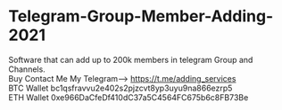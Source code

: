 # Telegram-Group-Member-Adding-2021
Software that can add up to 200k members in telegram Group and Channels.  
Buy Contact Me 
My Telegram--> https://t.me/adding_services  
BTC Wallet bc1qsfravvu2e402s2pjzcvt8yp3uyu9na866ezrp5  
ETH Wallet 0xe966DaCfeDf410dC37a5C4564FC675b6c8FB73Be
